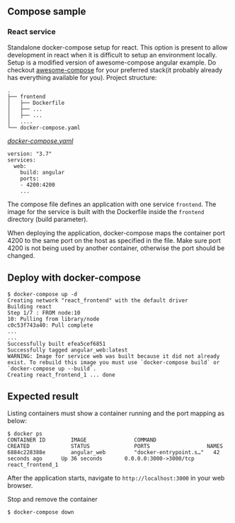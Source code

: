 ## Compose sample 
### React service
Standalone docker-compose setup for react. This option is present to allow development in react when it is difficult to setup an environment locally. Setup is a modified version of awesome-compose angular example. Do checkout [awesome-compose](https://github.com/docker/awesome-compose) for your preferred stack(it probably already has everything available for you).
Project structure:
```
.
├── frontend
│   ├── Dockerfile
│   ├── ...
│   ├── ...
│   ....
└── docker-compose.yaml
```

[_docker-compose.yaml_](docker-compose.yaml)
```
version: "3.7"
services:
  web:
    build: angular
    ports:
    - 4200:4200
    ...

```
The compose file defines an application with one service `frontend`. The image for the service is built with the Dockerfile inside the `frontend` directory (build parameter).

When deploying the application, docker-compose maps the container port 4200 to the same port on the host as specified in the file.
Make sure port 4200 is not being used by another container, otherwise the port should be changed.


## Deploy with docker-compose

```
$ docker-compose up -d
Creating network "react_frontend" with the default driver
Building react
Step 1/7 : FROM node:10
10: Pulling from library/node
c0c53f743a40: Pull complete
...
...
Successfully built efea5cef6851
Successfully tagged angular_web:latest
WARNING: Image for service web was built because it did not already exist. To rebuild this image you must use `docker-compose build` or `docker-compose up --build`.
Creating react_frontend_1 ... done
```


## Expected result

Listing containers must show a container running and the port mapping as below:
```
$ docker ps
CONTAINER ID        IMAGE               COMMAND                  CREATED             STATUS              PORTS                  NAMES
6884c228388e        angular_web         "docker-entrypoint.s…"   42 seconds ago      Up 36 seconds       0.0.0.0:3000->3000/tcp react_frontend_1

```

After the application starts, navigate to `http://localhost:3000` in your web browser.



Stop and remove the container

```
$ docker-compose down
```
